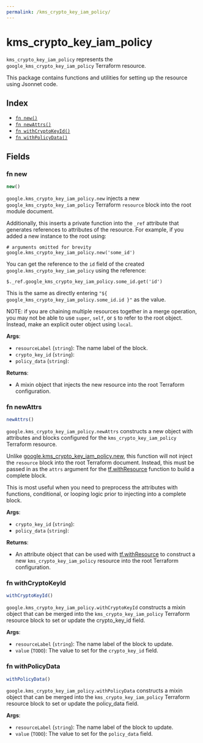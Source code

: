 ```yaml
---
permalink: /kms_crypto_key_iam_policy/
---
```


# kms_crypto_key_iam_policy

`kms_crypto_key_iam_policy` represents the `google_kms_crypto_key_iam_policy` Terraform resource.



This package contains functions and utilities for setting up the resource using Jsonnet code.


## Index

* [`fn new()`](#fn-new)
* [`fn newAttrs()`](#fn-newattrs)
* [`fn withCryptoKeyId()`](#fn-withcryptokeyid)
* [`fn withPolicyData()`](#fn-withpolicydata)

## Fields

### fn new

```ts
new()
```


`google.kms_crypto_key_iam_policy.new` injects a new `google_kms_crypto_key_iam_policy` Terraform `resource`
block into the root module document.

Additionally, this inserts a private function into the `_ref` attribute that generates references to attributes of the
resource. For example, if you added a new instance to the root using:

    # arguments omitted for brevity
    google.kms_crypto_key_iam_policy.new('some_id')

You can get the reference to the `id` field of the created `google.kms_crypto_key_iam_policy` using the reference:

    $._ref.google_kms_crypto_key_iam_policy.some_id.get('id')

This is the same as directly entering `"${ google_kms_crypto_key_iam_policy.some_id.id }"` as the value.

NOTE: if you are chaining multiple resources together in a merge operation, you may not be able to use `super`, `self`,
or `$` to refer to the root object. Instead, make an explicit outer object using `local`.

**Args**:
  - `resourceLabel` (`string`): The name label of the block.
  - `crypto_key_id` (`string`): 
  - `policy_data` (`string`): 

**Returns**:
- A mixin object that injects the new resource into the root Terraform configuration.


### fn newAttrs

```ts
newAttrs()
```


`google.kms_crypto_key_iam_policy.newAttrs` constructs a new object with attributes and blocks configured for the `kms_crypto_key_iam_policy`
Terraform resource.

Unlike [google.kms_crypto_key_iam_policy.new](#fn-kmscryptokeyiampolicynew), this function will not inject the `resource`
block into the root Terraform document. Instead, this must be passed in as the `attrs` argument for the
[tf.withResource](https://github.com/tf-libsonnet/core/tree/main/docs#fn-withresource) function to build a complete block.

This is most useful when you need to preprocess the attributes with functions, conditional, or looping logic prior to
injecting into a complete block.

**Args**:
  - `crypto_key_id` (`string`): 
  - `policy_data` (`string`): 

**Returns**:
  - An attribute object that can be used with [tf.withResource](https://github.com/tf-libsonnet/core/tree/main/docs#fn-withresource) to construct a new `kms_crypto_key_iam_policy` resource into the root Terraform configuration.


### fn withCryptoKeyId

```ts
withCryptoKeyId()
```

`google.kms_crypto_key_iam_policy.withCryptoKeyId` constructs a mixin object that can be merged into the `kms_crypto_key_iam_policy`
Terraform resource block to set or update the crypto_key_id field.



**Args**:
  - `resourceLabel` (`string`): The name label of the block to update.
  - `value` (`TODO`): The value to set for the `crypto_key_id` field.


### fn withPolicyData

```ts
withPolicyData()
```

`google.kms_crypto_key_iam_policy.withPolicyData` constructs a mixin object that can be merged into the `kms_crypto_key_iam_policy`
Terraform resource block to set or update the policy_data field.



**Args**:
  - `resourceLabel` (`string`): The name label of the block to update.
  - `value` (`TODO`): The value to set for the `policy_data` field.
